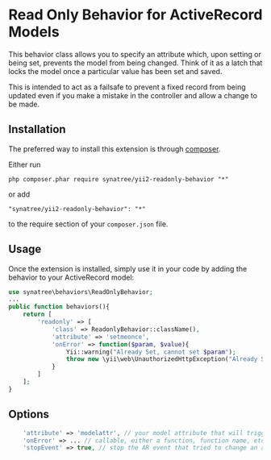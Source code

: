 Read Only Behavior for ActiveRecord Models
==========================================
This behavior class allows you to specify an attribute which, upon setting or being set, prevents the model from being changed.  Think of it as a latch that locks the model once a particular value has been set and saved.

This is intended to act as a failsafe to prevent a fixed record from being updated even if you make a mistake in the controller and allow a change to be made.

Installation
------------

The preferred way to install this extension is through [composer](http://getcomposer.org/download/).

Either run

```
php composer.phar require synatree/yii2-readonly-behavior "*"
```

or add

```
"synatree/yii2-readonly-behavior": "*"
```

to the require section of your `composer.json` file.


Usage
-----

Once the extension is installed, simply use it in your code by adding the behavior to your ActiveRecord model:

```php
use synatree\behaviors\ReadOnlyBehavior;
...
public function behaviors(){
	return [
		'readonly' => [
			'class' => ReadonlyBehavior::className(),
			'attribute' => 'setmeonce',
			'onError' => function($param, $value){
				Yii::warning("Already Set, cannot set $param");
				throw new \yii\web\UnauthorizedHttpException("Already Set");
			}
		]
	];
}
```
Options
--------
```php
	'attribute' => 'modelattr', // your model attribute that will trigger a lock.  Lock will take effect when the record is loaded from or saved to the database.
	'onError' => ... // callable, either a function, function name, etc. per PHP manual is_callable
	'stopEvent' => true, // stop the AR event that tried to change an attribute.  If false, the db record will be updated, but the values will be the same as when locked.
```